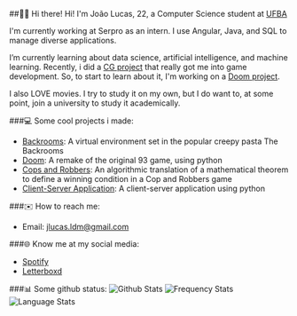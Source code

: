 ##👋🏻 Hi there!
Hi! I'm João Lucas, 22, a Computer Science student at [UFBA](https://ufba.br/)

I'm currently working at Serpro as an intern. I use Angular, Java, and SQL to manage diverse applications.

I’m currently learning about data science, artificial intelligence, and machine learning. Recently, i did a [CG project](https://github.com/jlucasldm/backrooms) that really got me into game development. So, to start to learn about it, I'm working on a [Doom project](https://github.com/jlucasldm/doom).

I also LOVE movies. I try to study it on my own, but I do want to, at some point, join a university to study it academically.


###💻 Some cool projects i made:
- [Backrooms](https://github.com/jlucasldm/backrooms): A virtual environment set in the popular creepy pasta The Backrooms
- [Doom](https://github.com/jlucasldm/doom): A remake of the original 93 game, using python
- [Cops and Robbers](https://github.com/jlucasldm/trabalho-grafos): An algorithmic translation of a mathematical theorem to define a winning condition in a Cop and Robbers game
- [Client-Server Application](https://github.com/jlucasldm/trabalho-redes): A client-server application using python


###✉️ How to reach me:
- Email: jlucas.ldm@gmail.com


###🌐 Know me at my social media:
- [Spotify](https://open.spotify.com/user/jlucas.ldm)
- [Letterboxd](https://letterboxd.com/nuvem/)


###📊 Some github status:
![Github Stats](https://github-readme-stats.vercel.app/api?username=jlucasldm&theme=vision-friendly-dark&hide_border=true&include_all_commits=false&count_private=false)
![Frequency Stats](https://github-readme-streak-stats.herokuapp.com/?user=jlucasldm&theme=vision-friendly-dark&hide_border=true)
![Language Stats](https://github-readme-stats.vercel.app/api/top-langs/?username=jlucasldm&theme=vision-friendly-dark&hide_border=true&include_all_commits=false&count_private=false&layout=compact)


<!-- Proudly created with GPRM ( https://gprm.itsvg.in ) -->
